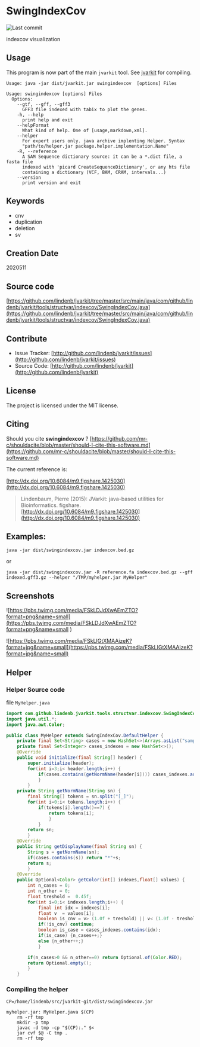 # SwingIndexCov

![Last commit](https://img.shields.io/github/last-commit/lindenb/jvarkit.png)

indexcov visualization


## Usage


This program is now part of the main `jvarkit` tool. See [jvarkit](JvarkitCentral.md) for compiling.


```
Usage: java -jar dist/jvarkit.jar swingindexcov  [options] Files

Usage: swingindexcov [options] Files
  Options:
    --gtf, --gff, --gff3
      GFF3 file indexed with tabix to plot the genes.
    -h, --help
      print help and exit
    --helpFormat
      What kind of help. One of [usage,markdown,xml].
    --helper
      For expert users only. java archive implenting Helper. Syntax 
      "path/to/helper.jar package.helper.implementation.Name"
    -R, --reference
      A SAM Sequence dictionary source: it can be a *.dict file, a fasta file 
      indexed with 'picard CreateSequenceDictionary', or any hts file 
      containing a dictionary (VCF, BAM, CRAM, intervals...)
    --version
      print version and exit

```


## Keywords

 * cnv
 * duplication
 * deletion
 * sv



## Creation Date

2020511

## Source code 

[https://github.com/lindenb/jvarkit/tree/master/src/main/java/com/github/lindenb/jvarkit/tools/structvar/indexcov/SwingIndexCov.java](https://github.com/lindenb/jvarkit/tree/master/src/main/java/com/github/lindenb/jvarkit/tools/structvar/indexcov/SwingIndexCov.java)


## Contribute

- Issue Tracker: [http://github.com/lindenb/jvarkit/issues](http://github.com/lindenb/jvarkit/issues)
- Source Code: [http://github.com/lindenb/jvarkit](http://github.com/lindenb/jvarkit)

## License

The project is licensed under the MIT license.

## Citing

Should you cite **swingindexcov** ? [https://github.com/mr-c/shouldacite/blob/master/should-I-cite-this-software.md](https://github.com/mr-c/shouldacite/blob/master/should-I-cite-this-software.md)

The current reference is:

[http://dx.doi.org/10.6084/m9.figshare.1425030](http://dx.doi.org/10.6084/m9.figshare.1425030)

> Lindenbaum, Pierre (2015): JVarkit: java-based utilities for Bioinformatics. figshare.
> [http://dx.doi.org/10.6084/m9.figshare.1425030](http://dx.doi.org/10.6084/m9.figshare.1425030)


## Examples:

```
java -jar dist/swingindexcov.jar indexcov.bed.gz
```
or 
```
java -jar dist/swingindexcov.jar -R reference.fa indexcov.bed.gz --gff indexed.gff3.gz --helper "/TMP/myhelper.jar MyHelper"
```

## Screenshots


![https://pbs.twimg.com/media/FSkLDJdXwAEmZTO?format=png&name=small](https://pbs.twimg.com/media/FSkLDJdXwAEmZTO?format=png&name=small
)

![https://pbs.twimg.com/media/FSkLIGtXMAAizeK?format=jpg&name=small](https://pbs.twimg.com/media/FSkLIGtXMAAizeK?format=jpg&name=small)

## Helper


### Helper Source code

file `MyHelper.java`

```java
import com.github.lindenb.jvarkit.tools.structvar.indexcov.SwingIndexCov;
import java.util.*;
import java.awt.Color;

public class MyHelper extends SwingIndexCov.DefaultHelper {
	private final Set<String> cases = new HashSet<>(Arrays.asList("sample1,sample2,sample3,sample4".split("[,]")));
	private final Set<Integer> cases_indexes = new HashSet<>();
	@Override
	public void initialize(final String[] header) {
		super.initialize(header);
		for(int i=3;i< header.length;i++) {
			if(cases.contains(getNormName(header[i]))) cases_indexes.add(i);
			}
		}
	private String getNormName(String sn) {
		final String[] tokens = sn.split("[_]");
		for(int i=0;i< tokens.length;i++) {
			if(tokens[i].length()==7) {
				return tokens[i];
				}
			}
		return sn;
		}
	@Override
	public String getDisplayName(final String sn) {
		String s = getNormName(sn);
		if(cases.contains(s)) return "*"+s;
		return s;
		}
	@Override
	public Optional<Color> getColor(int[] indexes,float[] values) {
		int n_cases = 0;
		int n_other = 0;
		float treshold =  0.45f;
		for(int i=0;i< indexes.length;i++) {
			final int idx = indexes[i];
			float v  = values[i];
			boolean is_cnv = v> (1.0f + treshold) || v< (1.0f - treshold);
			if(!is_cnv) continue;
			boolean is_case = cases_indexes.contains(idx);
			if(is_case) {n_cases++;}
			else {n_other++;}
			}

		if(n_cases>0 && n_other==0) return Optional.of(Color.RED);
		return Optional.empty();
		}
	}
```

### Compiling the helper

```make
CP=/home/lindenb/src/jvarkit-git/dist/swingindexcov.jar

myhelper.jar: MyHelper.java $(CP)
	rm -rf tmp
	mkdir -p tmp
	javac -d tmp -cp "$(CP):." $<
	jar cvf $@ -C tmp .
	rm -rf tmp
```


